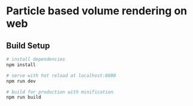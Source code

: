 # Particle based volume rendering on web

## Build Setup

``` bash
# install dependencies
npm install

# serve with hot reload at localhost:8080
npm run dev

# build for production with minification
npm run build
```
